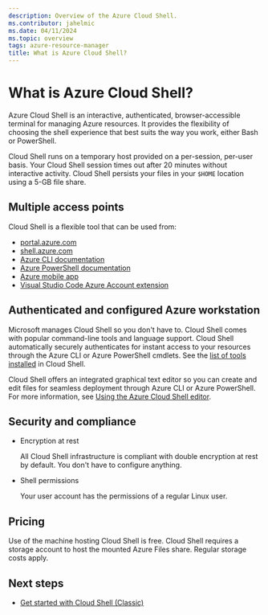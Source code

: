 ```yaml
---
description: Overview of the Azure Cloud Shell.
ms.contributor: jahelmic
ms.date: 04/11/2024
ms.topic: overview
tags: azure-resource-manager
title: What is Azure Cloud Shell?
---
```

# What is Azure Cloud Shell?

Azure Cloud Shell is an interactive, authenticated, browser-accessible terminal for managing Azure
resources. It provides the flexibility of choosing the shell experience that best suits the way you
work, either Bash or PowerShell.

Cloud Shell runs on a temporary host provided on a per-session, per-user basis. Your Cloud Shell
session times out after 20 minutes without interactive activity. Cloud Shell persists your files in
your `$HOME` location using a 5-GB file share.

## Multiple access points

Cloud Shell is a flexible tool that can be used from:

- [portal.azure.com][06]
- [shell.azure.com][07]
- [Azure CLI documentation][01]
- [Azure PowerShell documentation][02]
- [Azure mobile app][04]
- [Visual Studio Code Azure Account extension][05]

## Authenticated and configured Azure workstation

Microsoft manages Cloud Shell so you don't have to. Cloud Shell comes with popular command-line
tools and language support. Cloud Shell automatically securely authenticates for instant access to
your resources through the Azure CLI or Azure PowerShell cmdlets. See the
[list of tools installed][03] in Cloud Shell.

Cloud Shell offers an integrated graphical text editor so you can create and edit files for seamless
deployment through Azure CLI or Azure PowerShell. For more information, see
[Using the Azure Cloud Shell editor][09].

## Security and compliance

- Encryption at rest

  All Cloud Shell infrastructure is compliant with double encryption at rest by default. You don't
  have to configure anything.

- Shell permissions

  Your user account has the permissions of a regular Linux user.

## Pricing

Use of the machine hosting Cloud Shell is free. Cloud Shell requires a storage account to host the
mounted Azure Files share. Regular storage costs apply.

## Next steps

- [Get started with Cloud Shell (Classic)][08]

<!-- link references -->
[01]: /cli/azure
[02]: /powershell/azure
[03]: features.md#preinstalled-tools
[04]: https://azure.microsoft.com/features/azure-portal/mobile-app/
[05]: https://marketplace.visualstudio.com/items?itemName=ms-vscode.azure-account
[06]: https://portal.azure.com
[07]: https://shell.azure.com
[08]: get-started/classic.md
[09]: using-cloud-shell-editor.md
